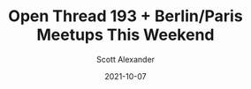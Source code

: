 ---
layout: podcast
title: "Open Thread 193 + Berlin/Paris Meetups This Weekend"
author: Scott Alexander
description: https://astralcodexten.substack.com/p/open-thread-192-berlinparis-meetups
date: 2021-10-07
length: 352167
duration: 88
guid: open-thread-192-berlinparis-meetups
---